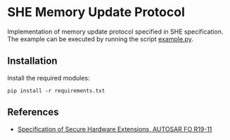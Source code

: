# SHE Memory Update Protocol

Implementation of memory update protocol specified in SHE specification.  
The example can be executed by running the script [example.py](example.py).

## Installation
Install the required modules:
```
pip install -r requirements.txt
```

## References
* [Specification of Secure Hardware Extensions, AUTOSAR FO R19-11](https://www.autosar.org/fileadmin/user_upload/standards/foundation/19-11/AUTOSAR_TR_SecureHardwareExtensions.pdf)
